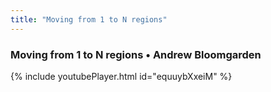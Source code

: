 ```yaml
---
title: "Moving from 1 to N regions"
---
```


### Moving from 1 to N regions • Andrew Bloomgarden

{% include youtubePlayer.html id="equuybXxeiM" %}

